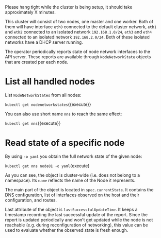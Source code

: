 Please hang tight while the cluster is being setup, it should take approximately
X minutes.

This cluster will consist of two nodes, one master and one worker. Both of them
will have interface `eth0` connected to the default cluster network, `eth1` and
`eth2` connected to an isolated network `192.168.1.0/24`, `eth3` and `eth4`
connected to an isolated network `192.168.2.0/24`. Both of these isolated
networks have a DHCP server running.

The operator periodically reports state of node network interfaces to the API
server. These reports are available through `NodeNetworkState` objects that are
created per each node.

# List all handled nodes

List `NodeNetworkStates` from all nodes:

`kubectl get nodenetworkstates`{{execute}}

You can also use short name `nns` to reach the same effect:

`kubectl get nns`{{execute}}

# Read state of a specific node

By using `-o yaml` you obtain the full network state of the given node:

`kubectl get nns node01 -o yaml`{execute}

As you can see, the object is cluster-wide (i.e. does not belong to a
namespace). Its `name` reflects the name of the Node it represents.

The main part of the object is located in `spec.currentState`. It contains the
DNS configuration, list of interfaces observed on the host and their
configuration, and routes.

<!-- TODO: Link API introduction once it is added to docs -->

Last attribute of the object is `lastSuccessfulUpdateTime`. It keeps a timestamp
recording the last successful update of the report. Since the report is updated
periodically and won't get updated while the node is not reachable (e.g. during
reconfiguration of networking), this value can be used to evaluate whether the
observed state is fresh enough.
